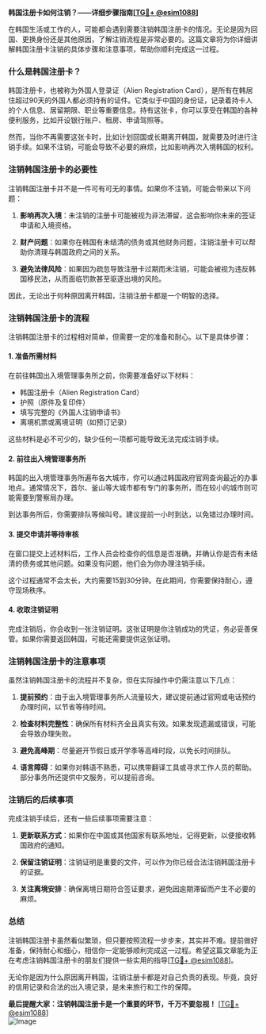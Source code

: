 **韩国注册卡如何注销？——详细步骤指南[[TG💪+ @esim1088](https://t.me/s/esim1088)]**

在韩国生活或工作的人，可能都会遇到需要注销韩国注册卡的情况。无论是因为回国、更换身份还是其他原因，了解注销流程是非常必要的。这篇文章将为你详细讲解韩国注册卡注销的具体步骤和注意事项，帮助你顺利完成这一过程。

### **什么是韩国注册卡？**

韩国注册卡，也被称为外国人登录证（Alien Registration Card），是所有在韩居住超过90天的外国人都必须持有的证件。它类似于中国的身份证，记录着持卡人的个人信息、居留期限、职业等重要信息。持有这张卡，你可以享受在韩国的各种便利服务，比如开设银行账户、租房、申请驾照等。

然而，当你不再需要这张卡时，比如计划回国或长期离开韩国，就需要及时进行注销手续。如果不注销，可能会导致不必要的麻烦，比如影响再次入境韩国的权利。

### **注销韩国注册卡的必要性**

注销韩国注册卡并不是一件可有可无的事情。如果你不注销，可能会带来以下问题：

1. **影响再次入境**：未注销的注册卡可能被视为非法滞留，这会影响你未来的签证申请和入境资格。
   
2. **财产问题**：如果你在韩国有未结清的债务或其他财务问题，注销注册卡可以帮助你清理与韩国政府之间的关系。

3. **避免法律风险**：如果因为疏忽导致注册卡过期而未注销，可能会被视为违反韩国移民法，从而面临罚款甚至驱逐出境的风险。

因此，无论出于何种原因离开韩国，注销注册卡都是一个明智的选择。

### **注销韩国注册卡的流程**

注销韩国注册卡的过程相对简单，但需要一定的准备和耐心。以下是具体步骤：

#### **1. 准备所需材料**

在前往韩国出入境管理事务所之前，你需要准备好以下材料：

- 韩国注册卡（Alien Registration Card）
- 护照（原件及复印件）
- 填写完整的《外国人注销申请书》
- 离境机票或离境证明（如预订记录）

这些材料是必不可少的，缺少任何一项都可能导致无法完成注销手续。

#### **2. 前往出入境管理事务所**

韩国的出入境管理事务所遍布各大城市，你可以通过韩国政府官网查询最近的办事地点。通常情况下，首尔、釜山等大城市都有专门的事务所，而在较小的城市则可能需要到警察局办理。

到达事务所后，你需要排队等候叫号。建议提前一小时到达，以免错过办理时间。

#### **3. 提交申请并等待审核**

在窗口提交上述材料后，工作人员会检查你的信息是否准确，并确认你是否有未结清的债务或其他问题。如果没有问题，他们会为你办理注销手续。

这个过程通常不会太长，大约需要15到30分钟。在此期间，你需要保持耐心，遵守现场秩序。

#### **4. 收取注销证明**

完成注销后，你会收到一张注销证明。这张证明是你注销成功的凭证，务必妥善保管。如果你需要返回韩国，可能还需要提供这张证明。

### **注销韩国注册卡的注意事项**

虽然注销韩国注册卡的流程并不复杂，但在实际操作中仍需注意以下几点：

1. **提前预约**：由于出入境管理事务所人流量较大，建议提前通过官网或电话预约办理时间，以节省等待时间。

2. **检查材料完整性**：确保所有材料齐全且真实有效。如果发现遗漏或错误，可能会导致办理失败。

3. **避免高峰期**：尽量避开节假日或开学季等高峰时段，以免长时间排队。

4. **语言障碍**：如果你对韩语不熟悉，可以携带翻译工具或寻求工作人员的帮助。部分事务所还提供中文服务，可以提前咨询。

### **注销后的后续事项**

完成注销手续后，还有一些后续事项需要注意：

1. **更新联系方式**：如果你在中国或其他国家有联系地址，记得更新，以便接收韩国政府的通知。

2. **保留注销证明**：注销证明是重要的文件，可以作为你已经合法注销韩国注册卡的证据。

3. **关注离境安排**：确保离境日期符合签证要求，避免因逾期滞留而产生不必要的麻烦。

### **总结**

注销韩国注册卡虽然看似繁琐，但只要按照流程一步步来，其实并不难。提前做好准备，保持耐心和细心，相信你一定能够顺利完成这一过程。希望这篇文章能为正在考虑注销韩国注册卡的朋友们提供一些实用的指导[[TG💪+ @esim1088](https://t.me/s/esim1088)]。

无论你是因为什么原因离开韩国，注销注册卡都是对自己负责的表现。毕竟，良好的信用记录和合法的出入境记录，是未来旅行和工作的保障。

**最后提醒大家：注销韩国注册卡是一个重要的环节，千万不要忽视！** [[TG💪+ @esim1088](https://t.me/s/esim1088)]  
![Image](https://i.postimg.cc/4NQfJmqS/Snipaste-2025-05-13-00-14-12.png)